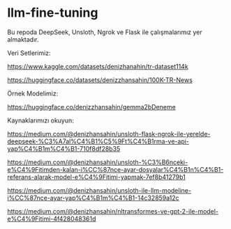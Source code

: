 # llm-fine-tuning
Bu repoda DeepSeek, Unsloth, Ngrok ve Flask ile çalışmalarımız yer almaktadır.

Veri Setlerimiz:

https://www.kaggle.com/datasets/denizhanahin/tr-dataset114k

https://huggingface.co/datasets/denizzhansahin/100K-TR-News



Örnek Modelimiz:

https://huggingface.co/denizzhansahin/gemma2bDeneme



Kaynaklarımızı okuyun:

https://medium.com/@denizhansahin/unsloth-flask-ngrok-ile-yerelde-deepseek-%C3%A7al%C4%B1%C5%9Ft%C4%B1rma-ve-api-yap%C4%B1m%C4%B1-710f8df28b35

https://medium.com/@denizhansahin/unsloth-%C3%B6nceki-e%C4%9Fitimden-kalan-i%CC%87nce-ayar-dosyalar%C4%B1n%C4%B1-referans-alarak-model-e%C4%9Fitimi-yapmak-7ef8b41279b1

https://medium.com/@denizhansahin/unsloth-ile-llm-modeline-i%CC%87nce-ayar-yap%C4%B1m%C4%B1-14c32859a12c

https://medium.com/@denizhansahin/nltransformes-ve-gpt-2-ile-model-e%C4%9Fitimi-4f428048361d

